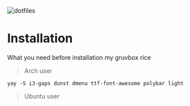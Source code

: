 ![dotfiles](https://user-images.githubusercontent.com/109595809/228862367-4c1792a3-893e-46ce-81a3-8b68a95b714b.png)

# Installation
What you need before installation my gruvbox rice <br />
>Arch user 
```
yay -S i3-gaps dunst dmenu ttf-font-awesome polybar light 
```
>Ubuntu user
>
